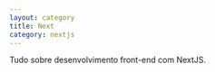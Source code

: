 ```yaml
---
layout: category
title: Next
category: nextjs
---
```


Tudo sobre desenvolvimento front-end com NextJS.
